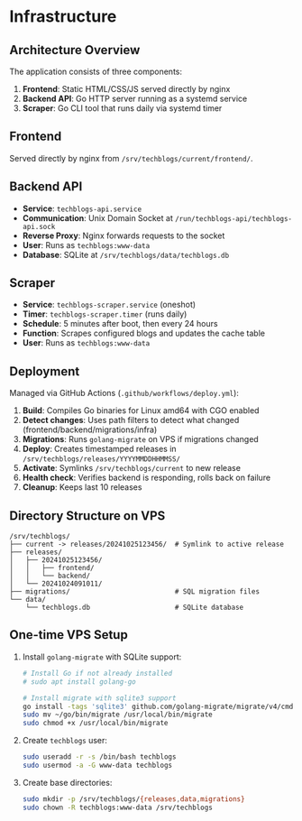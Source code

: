 # Infrastructure

## Architecture Overview

The application consists of three components:

1. **Frontend**: Static HTML/CSS/JS served directly by nginx
2. **Backend API**: Go HTTP server running as a systemd service
3. **Scraper**: Go CLI tool that runs daily via systemd timer

## Frontend

Served directly by nginx from `/srv/techblogs/current/frontend/`.

## Backend API

- **Service**: `techblogs-api.service`
- **Communication**: Unix Domain Socket at `/run/techblogs-api/techblogs-api.sock`
- **Reverse Proxy**: Nginx forwards requests to the socket
- **User**: Runs as `techblogs:www-data`
- **Database**: SQLite at `/srv/techblogs/data/techblogs.db`

## Scraper

- **Service**: `techblogs-scraper.service` (oneshot)
- **Timer**: `techblogs-scraper.timer` (runs daily)
- **Schedule**: 5 minutes after boot, then every 24 hours
- **Function**: Scrapes configured blogs and updates the cache table
- **User**: Runs as `techblogs:www-data`

## Deployment

Managed via GitHub Actions (`.github/workflows/deploy.yml`):

1. **Build**: Compiles Go binaries for Linux amd64 with CGO enabled
2. **Detect changes**: Uses path filters to detect what changed (frontend/backend/migrations/infra)
3. **Migrations**: Runs `golang-migrate` on VPS if migrations changed
4. **Deploy**: Creates timestamped releases in `/srv/techblogs/releases/YYYYMMDDHHMMSS/`
5. **Activate**: Symlinks `/srv/techblogs/current` to new release
6. **Health check**: Verifies backend is responding, rolls back on failure
7. **Cleanup**: Keeps last 10 releases

## Directory Structure on VPS

```
/srv/techblogs/
├── current -> releases/20241025123456/  # Symlink to active release
├── releases/
│   ├── 20241025123456/
│   │   ├── frontend/
│   │   └── backend/
│   └── 20241024091011/
├── migrations/                          # SQL migration files
└── data/
    └── techblogs.db                     # SQLite database
```

## One-time VPS Setup

1. Install `golang-migrate` with SQLite support:
   ```bash
   # Install Go if not already installed
   # sudo apt install golang-go

   # Install migrate with sqlite3 support
   go install -tags 'sqlite3' github.com/golang-migrate/migrate/v4/cmd/migrate@latest
   sudo mv ~/go/bin/migrate /usr/local/bin/migrate
   sudo chmod +x /usr/local/bin/migrate
   ```

2. Create `techblogs` user:
   ```bash
   sudo useradd -r -s /bin/bash techblogs
   sudo usermod -a -G www-data techblogs
   ```

3. Create base directories:
   ```bash
   sudo mkdir -p /srv/techblogs/{releases,data,migrations}
   sudo chown -R techblogs:www-data /srv/techblogs
   ```
